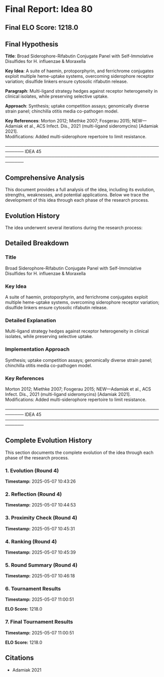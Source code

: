 # Final Report: Idea 80

## Final ELO Score: 1218.0

## Final Hypothesis

**Title**: Broad Siderophore-Rifabutin Conjugate Panel with Self-Immolative Disulfides for H. influenzae & Moraxella

**Key Idea**: A suite of haemin, protoporphyrin, and ferrichrome conjugates exploit multiple heme-uptake systems, overcoming siderophore receptor variation; disulfide linkers ensure cytosolic rifabutin release.

**Paragraph**: Multi-ligand strategy hedges against receptor heterogeneity in clinical isolates, while preserving selective uptake.

**Approach**: Synthesis; uptake competition assays; genomically diverse strain panel; chinchilla otitis media co-pathogen model.

**Key References**: Morton 2012; Miethke 2007; Fosgerau 2015; NEW—Adamiak et al., ACS Infect. Dis., 2021 (multi-ligand sideromycins) [Adamiak 2021].  
Modifications: Added multi-siderophore repertoire to limit resistance.

────────────────────────────────────────────────────────
IDEA 45  
────────────────────────────────────────────────────────

## Comprehensive Analysis

This document provides a full analysis of the idea, including its evolution, strengths, weaknesses, and potential applications. Below we trace the development of this idea through each phase of the research process.

## Evolution History

The idea underwent several iterations during the research process:

## Detailed Breakdown

### Title

Broad Siderophore-Rifabutin Conjugate Panel with Self-Immolative Disulfides for H. influenzae & Moraxella

### Key Idea

A suite of haemin, protoporphyrin, and ferrichrome conjugates exploit multiple heme-uptake systems, overcoming siderophore receptor variation; disulfide linkers ensure cytosolic rifabutin release.

### Detailed Explanation

Multi-ligand strategy hedges against receptor heterogeneity in clinical isolates, while preserving selective uptake.

### Implementation Approach

Synthesis; uptake competition assays; genomically diverse strain panel; chinchilla otitis media co-pathogen model.

### Key References

Morton 2012; Miethke 2007; Fosgerau 2015; NEW—Adamiak et al., ACS Infect. Dis., 2021 (multi-ligand sideromycins) [Adamiak 2021].  
Modifications: Added multi-siderophore repertoire to limit resistance.

────────────────────────────────────────────────────────
IDEA 45  
────────────────────────────────────────────────────────

## Complete Evolution History

This section documents the complete evolution of the idea through each phase of the research process.

### 1. Evolution (Round 4)
**Timestamp:** 2025-05-07 10:43:26



### 2. Reflection (Round 4)
**Timestamp:** 2025-05-07 10:44:53



### 3. Proximity Check (Round 4)
**Timestamp:** 2025-05-07 10:45:31



### 4. Ranking (Round 4)
**Timestamp:** 2025-05-07 10:45:39



### 5. Round Summary (Round 4)
**Timestamp:** 2025-05-07 10:46:18



### 6. Tournament Results
**Timestamp:** 2025-05-07 11:00:51

**ELO Score:** 1218.0



### 7. Final Tournament Results
**Timestamp:** 2025-05-07 11:00:51

**ELO Score:** 1218.0



## Citations

- Adamiak 2021
